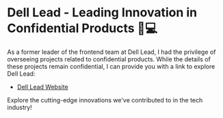 # Dell Lead - Leading Innovation in Confidential Products 🚀💻

As a former leader of the frontend team at Dell Lead, I had the privilege of overseeing projects related to confidential products. While the details of these projects remain confidential, I can provide you with a link to explore Dell Lead:

- [Dell Lead Website](https://leadfortaleza.com.br/portal)

Explore the cutting-edge innovations we've contributed to in the tech industry!
